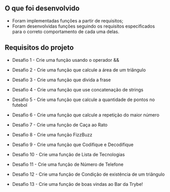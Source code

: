 ## O que foi desenvolvido

- Foram implementadas funções a partir de requisitos;
- Foram desenvolvidas funções seguindo os requisitos especificados para o correto comportamento de cada uma delas.

## Requisitos do projeto

* Desafio 1 - Crie uma função usando o operador &&

* Desafio 2 - Crie uma função que calcule a área de um triângulo

* Desafio 3 - Crie uma função que divida a frase

* Desafio 4 - Crie uma função que use concatenação de strings

* Desafio 5 - Crie uma função que calcule a quantidade de pontos no futebol

* Desafio 6 - Crie uma função que calcule a repetição do maior número

* Desafio 7 - Crie uma função de Caça ao Rato

* Desafio 8 - Crie uma função FizzBuzz

* Desafio 9 - Crie uma função que Codifique e Decodifique

* Desafio 10 - Crie uma função de Lista de Tecnologias

* Desafio 11 - Crie uma função de Número de Telefone

* Desafio 12 - Crie uma função de Condição de existência de um triângulo

* Desafio 13 - Crie uma função de boas vindas ao Bar da Trybe!